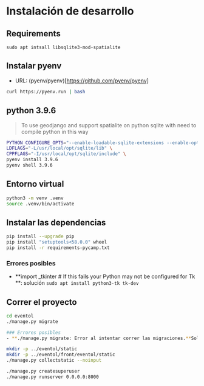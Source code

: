 # Instalación de desarrollo

## Requirements

```
sudo apt intsall libsqlite3-mod-spatialite
```

## Instalar pyenv

- URL: (pyenv/pyenv)[https://github.com/pyenv/pyenv]

```bash
curl https://pyenv.run | bash
```

## python 3.9.6
> To use geodjango and support spatialite on python sqlite with need to compile python in this way

```bash
PYTHON_CONFIGURE_OPTS="--enable-loadable-sqlite-extensions --enable-optimizations" \
LDFLAGS="-L/usr/local/opt/sqlite/lib" \
CPPFLAGS="-I/usr/local/opt/sqlite/include" \
pyenv install 3.9.6
pyenv shell 3.9.6
```

## Entorno virtual

```bash
python3 -m venv .venv
source .venv/bin/activate
```

## Instalar las dependencias

```bash
pip install --upgrade pip
pip install "setuptools<58.0.0" wheel
pip install -r requirements-pycamp.txt
```

### Errores posibles
- **import _tkinter # If this fails your Python may not be configured for Tk	**: solución `sudo apt install python3-tk tk-dev`


## Correr el proyecto

```bash
cd eventol
./manage.py migrate

### Errores posibles
- **./manage.py migrate: Error al intentar correr las migraciones.**Solucion:Es necesario ejecutar: `sudo  apt-get install -y gdal-bin`

mkdir -p ../eventol/static
mkdir -p ../eventol/front/eventol/static
./manage.py collectstatic --noinput

./manage.py createsuperuser
./manage.py runserver 0.0.0.0:8000
```
